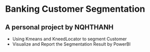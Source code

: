 # Banking Customer Segmentation
## A personal project by NQHTHANH
- Using Kmeans and KneedLocator to segment Customer
- Visualize and Report the Segmentation Result by PowerBI
